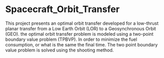 # Spacecraft_Orbit_Transfer
This project presents an optimal orbit transfer developed for a low-thrust planar transfer from a Low Earth Orbit (LOR) to a Geosynchronous Orbit (GEO). the optimal orbit transfer problem is modeled using a two-point boundary value problem (TPBVP). In order to minimize the fuel consumption, or what is the same the final time. The two point boundary value problem is solved using the shooting method.
